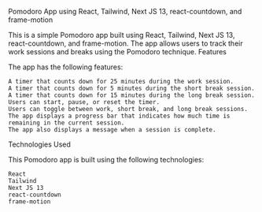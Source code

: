 Pomodoro App using React, Tailwind, Next JS 13, react-countdown, and frame-motion

This is a simple Pomodoro app built using React, Tailwind, Next JS 13, react-countdown, and frame-motion. The app allows users to track their work sessions and breaks using the Pomodoro technique.
Features

The app has the following features:

    A timer that counts down for 25 minutes during the work session.
    A timer that counts down for 5 minutes during the short break session.
    A timer that counts down for 15 minutes during the long break session.
    Users can start, pause, or reset the timer.
    Users can toggle between work, short break, and long break sessions.
    The app displays a progress bar that indicates how much time is remaining in the current session.
    The app also displays a message when a session is complete.

Technologies Used

This Pomodoro app is built using the following technologies:

    React
    Tailwind
    Next JS 13
    react-countdown
    frame-motion
